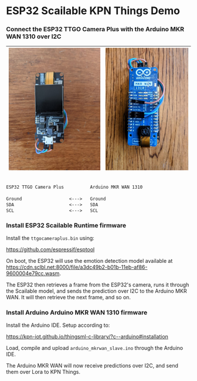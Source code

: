 

# ESP32 Scailable KPN Things Demo

### Connect the ESP32 TTGO Camera Plus with the Arduino MKR WAN 1310 over I2C

| <img src="docs/img/esp32.jpg" alt="esp32" style="zoom: 50%;" /> | <img src="docs/img/arduino.jpg" alt="arduino" style="zoom: 50%;" /> |
| ------------------------------------------------------------ | ------------------------------------------------------------ |



```

ESP32 TTGO Camera Plus          Arduino MKR WAN 1310

Ground                  <--->   Ground
SDA                     <--->   SDA
SCL                     <--->   SCL

```



### Install ESP32 Scailable Runtime firmware

Install the `ttgocameraplus.bin` using:

https://github.com/espressif/esptool

On boot, the ESP32 will use the emotion detection model available at https://cdn.sclbl.net:8000/file/a3dc49b2-b01b-11eb-af86-9600004e79cc.wasm.

The ESP32 then retrieves a frame from the ESP32's camera, runs it through the Scailable model, and sends the prediction over I2C to the Arduino MKR WAN. It will then retrieve the next frame, and so on.

### Install Arduino Arduino MKR WAN 1310 firmware

Install the Arduino IDE. Setup according to:

https://kpn-iot.github.io/thingsml-c-library/?c--arduino#installation

Load, compile and upload `arduino_mkrwan_slave.ino` through the Arduino IDE.

The Arduino MKR WAN will now receive predictions over I2C, and send them over Lora to KPN Things.



